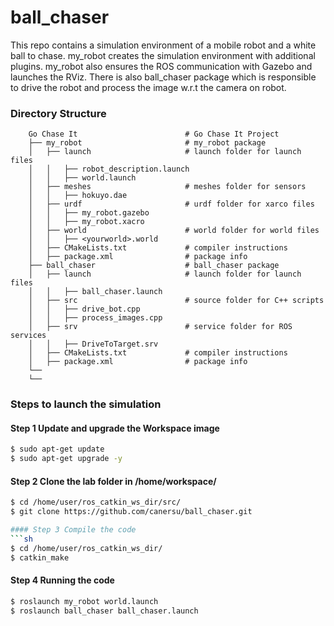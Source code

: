 # ball_chaser

This repo contains a simulation environment of a mobile robot and a white ball to chase. my_robot creates the simulation environment with additional plugins. my_robot also ensures the ROS communication with Gazebo and launches the RViz. There is also ball_chaser package which is responsible to drive the robot and process the image w.r.t the camera on robot.
### Directory Structure
```
    Go Chase It                        # Go Chase It Project
    ├── my_robot                       # my_robot package
    │   ├── launch                     # launch folder for launch files
    │   │   ├── robot_description.launch
    │   │   ├── world.launch
    │   ├── meshes                     # meshes folder for sensors
    │   │   ├── hokuyo.dae
    │   ├── urdf                       # urdf folder for xarco files
    │   │   ├── my_robot.gazebo
    │   │   ├── my_robot.xacro
    │   ├── world                      # world folder for world files
    │   │   ├── <yourworld>.world
    │   ├── CMakeLists.txt             # compiler instructions
    │   ├── package.xml                # package info
    ├── ball_chaser                    # ball_chaser package
    │   ├── launch                     # launch folder for launch files
    │   │   ├── ball_chaser.launch
    │   ├── src                        # source folder for C++ scripts
    │   │   ├── drive_bot.cpp
    │   │   ├── process_images.cpp
    │   ├── srv                        # service folder for ROS services
    │   │   ├── DriveToTarget.srv
    │   ├── CMakeLists.txt             # compiler instructions
    │   ├── package.xml                # package info
    └──
    └── 
```

### Steps to launch the simulation

#### Step 1 Update and upgrade the Workspace image
```sh
$ sudo apt-get update
$ sudo apt-get upgrade -y
```

#### Step 2 Clone the lab folder in /home/workspace/
```sh
$ cd /home/user/ros_catkin_ws_dir/src/
$ git clone https://github.com/canersu/ball_chaser.git

#### Step 3 Compile the code
```sh
$ cd /home/user/ros_catkin_ws_dir/
$ catkin_make
```

#### Step 4 Running the code
```sh
$ roslaunch my_robot world.launch
$ roslaunch ball_chaser ball_chaser.launch
```
